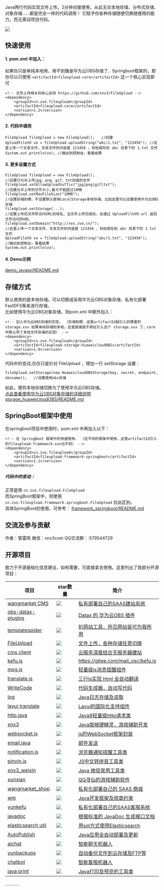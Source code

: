 Java两行代码实现文件上传。2分钟对接使用，从此无论本地存储、分布式存储、对象存储……都是完全一样的代码调用！  它赋予你各种存储随便切换随便用的能力，而无需动项目代码。  

![](http://res.zvo.cn/fileupload/framework.png?t=20230223)

## 快速使用
#### 1. pom.xml 中加入：

如果你只是单纯本地用，用不到像是华为云OBS存储了、Springboot框架的，那你可以只使用 ```` <artifactId>fileupload-core</artifactId> ```` 这一个核心实现即可

````
<!-- 文件上传相关的核心支持 https://github.com/xnx3/FileUpload -->
<dependency> 
	<groupId>cn.zvo.fileupload</groupId>
	<artifactId>fileupload-core</artifactId>
	<version>1.2</version>
</dependency>
````

#### 2. 代码中调用

````
FileUpload fileUpload = new FileUpload();	//创建
UploadFileVO vo = fileUpload.uploadString("abc/1.txt", "123456"); //这里上传一个文本文件，文本文件的内容是 123456 ，将他保存到 abc 目录下的 1.txt 文件
System.out.println(vo); //输出到控制台，看看结果
````

#### 3. 更多设置方式

````
FileUpload fileUpload = new FileUpload();
//设置只允许上传jpg、png、gif、txt后缀的文件
fileUpload.setAllowUploadSuffix("jpg|png|gif|txt");
//设置允许上传的文件大小,最大不能超过10MB
fileUpload.setMaxFileSize("10MB");
//设置存储到哪。不设置默认使用LocalStorage本地存储。比如这里可以设置使用华为云OBS存储 
fileUpload.setStorage(...);
//设置上传后文件所访问URL的域名，当文件上传完成后，会通过 UploadFileVO.url 返回文件访问的URL
fileUpload.setDomain("http://res.zvo.cn/");
//这里上传一个文本文件，文本文件的内容是 123456 ，将他保存到 abc 目录下的 1.txt 文件
UploadFileVO vo = fileUpload.uploadString("abc/1.txt", "123456");
//输出到控制台，看看结果
System.out.println(vo);
````

#### 4. Demo示例
[demo_javase/README.md](demo_javase/)

## 存储方式
默认使用的是本地存储。可以切换成采用华为云OBS对象存储、私有化部署FastDFS等来进行存储。  
比如使用华为云OBS对象存储，则pom.xml 中额外加入：

````
<!-- 加入华为云OBS存储的实现。 （存储到哪，这里artifactId就引入的哪里的 storage.xxx 如果单纯存储到本地，这里直接就不用在引入这个 storage.xxx 了，core中默认带了本地文件存储的实现） -->
<dependency> 
    <groupId>cn.zvo.fileupload</groupId>
    <artifactId>fileupload-storage-huaweicloudOBS</artifactId>
    <version>1.0</version>
</dependency>
````

代码中的变动,仅仅只是针对 FileUpload ，增加一行 setStorage 设置： 

````
fileUpload.setStorage(new HuaweicloudOBSStorage(key, secret, endpoint, obsname));	//设置使用obs存储
````

如此，便将本地存储切换为了使用华为云OBS存储。  
[点此查看使用华为云OBS对象存储的详细说明 storage_huaweicloudOBS/README.md](storage_huaweicloudOBS/)

## SpringBoot框架中使用
在springboot项目中使用时，pom.xml 中再加入以下：

````
<!-- 在 SpringBoot 框架中的快速使用。 （在不同的框架中使用，这里artifactId引入的fileupload-framework-xxx也不同） -->
<dependency> 
	<groupId>cn.zvo.fileupload</groupId>
	<artifactId>fileupload-framework-springboot</artifactId>
	<version>1.1</version>
</dependency> 
````

##### 代码中的变动：

正常是用 ```` cn.zvo.fileupload.FileUpload ````  
而SpringBoot框架中，则使用 ```` cn.zvo.fileupload.framework.springboot.FileUpload ```` 
仅此区别。  
具体SpringBoot的使用，可参考： [framework_springboot/README.md](framework_springboot/)

## 交流及参与贡献
作者：管雷鸣
微信：xnx3com
QQ交流群：:579544729


## 开源项目

致力于开源基础化信息建设，如有需要，可直接拿去使用。这里列出了我部分开源项目：

| 项目| star数量 | 简介 |  
| --- | --- | --- |
|[wangmarket CMS](https://gitee.com/mail_osc/wangmarket) | ![](https://gitee.com/mail_osc/wangmarket/badge/star.svg?theme=white) | [私有部署自己的SAAS建站系统](https://gitee.com/mail_osc/wangmarket)  |
|[obs-datax-plugins](https://gitee.com/HuaweiCloudDeveloper/obs-datax-plugins) | ![](https://gitee.com/HuaweiCloudDeveloper/obs-datax-plugins/badge/star.svg?theme=white) | [Datax 的 华为云OBS 插件](https://gitee.com/HuaweiCloudDeveloper/obs-datax-plugins) |
| [templatespider](https://gitee.com/mail_osc/templatespider) | ![](https://gitee.com/mail_osc/templatespider/badge/star.svg?theme=white) | [扒网站工具，所见网站皆可为我所用](https://gitee.com/mail_osc/templatespider) |
|[FileUpload](https://gitee.com/mail_osc/FileUpload)| ![](https://gitee.com/mail_osc/FileUpload/badge/star.svg?theme=white ) | [文件上传，各种存储任意切换](https://gitee.com/mail_osc/FileUpload) |
| [cms client](https://gitee.com/HuaweiCloudDeveloper/huaweicloud-obs-website-wangmarket-cms) | ![](https://gitee.com/HuaweiCloudDeveloper/huaweicloud-obs-website-wangmarket-cms/badge/star.svg?theme=white) | [云服务深度结合无服务器建站](https://gitee.com/HuaweiCloudDeveloper/huaweicloud-obs-website-wangmarket-cms)  |
| [kefu.js](https://gitee.com/mail_osc/kefu.js) | ![](https://gitee.com/mail_osc/kefu.js/badge/star.svg?theme=white ) | https://gitee.com/mail_osc/kefu.js | [在线聊天的前端框架](https://gitee.com/mail_osc/kefu.js)  | 
| [msg.js](https://gitee.com/mail_osc) | ![](https://gitee.com/mail_osc/msg/badge/star.svg?theme=white ) | [轻量级js消息提醒组件](https://gitee.com/mail_osc)  | 
| [translate.js](https://gitee.com/mail_osc/translate) | ![](https://gitee.com/mail_osc/translate/badge/star.svg?theme=white )  | [三行js实现 html 全自动翻译](https://gitee.com/mail_osc/translate)  | 
| [WriteCode](https://gitee.com/mail_osc/writecode) | ![](https://gitee.com/mail_osc/writecode/badge/star.svg?theme=white ) | [代码生成器，自动写代码](https://gitee.com/mail_osc/writecode)  | 
| [log](https://gitee.com/mail_osc/log) | ![](https://gitee.com/mail_osc/log/badge/star.svg?theme=white ) | [Java日志存储及读取](https://gitee.com/mail_osc/log) | 
| [layui translate](https://gitee.com/mail_osc/translate_layui) |  ![](https://gitee.com/mail_osc/translate_layui/badge/star.svg?theme=white ) | [Layui的国际化支持组件](https://gitee.com/mail_osc/translate_layui) |
| [http.java](https://gitee.com/mail_osc/http.java) |  ![](https://gitee.com/mail_osc/http.java/badge/star.svg?theme=white ) | [Java8轻量级http请求类](https://gitee.com/mail_osc/http.java) |
| [xnx3](https://gitee.com/mail_osc/xnx3) |  ![](https://gitee.com/mail_osc/xnx3/badge/star.svg?theme=white ) | [Java版按键精灵，游戏辅助开发](https://gitee.com/mail_osc/xnx3) |  
| [websocket.js](https://gitee.com/mail_osc/websocket.js)  | ![](https://gitee.com/mail_osc/websocket.js/badge/star.svg?theme=white ) | [js的WebSocket框架封装](https://gitee.com/mail_osc/websocket.js) |
| [email.java](https://gitee.com/mail_osc/email.java) | ![](https://gitee.com/mail_osc/email.java/badge/star.svg?theme=white ) | [邮件发送](https://gitee.com/mail_osc/email.java) | 
| [notification.js](https://gitee.com/mail_osc/notification.js) | ![](https://gitee.com/mail_osc/notification.js/badge/star.svg?theme=white ) | [浏览器通知提醒工具类](https://gitee.com/mail_osc/notification.js) | 
| [pinyin.js](https://gitee.com/mail_osc/pinyin.js) | ![](https://gitee.com/mail_osc/pinyin.js/badge/star.svg?theme=white ) | [JS中文转拼音工具类](https://gitee.com/mail_osc/pinyin.js) |
| [xnx3_weixin](https://gitee.com/mail_osc/xnx3_weixin) | ![](https://gitee.com/mail_osc/xnx3_weixin/badge/star.svg?theme=white ) | [Java 微信常用工具类](https://gitee.com/mail_osc/xnx3_weixin) |
| [xunxian](https://gitee.com/mail_osc/xunxian) | ![](https://gitee.com/mail_osc/xunxian/badge/star.svg?theme=white ) | [QQ寻仙的游戏辅助软件](https://gitee.com/mail_osc/xunxian) | 
| [wangmarket_shop](https://gitee.com/leimingyun/wangmarket_shop) | ![](https://gitee.com/leimingyun/wangmarket_shop/badge/star.svg?theme=white ) | [私有化部署自己的 SAAS 商城](https://gitee.com/leimingyun/wangmarket_shop) |
| [wm](https://gitee.com/leimingyun/wm) | ![](https://gitee.com/leimingyun/wm/badge/star.svg?theme=white ) | [Java开发框架及规章约束](https://gitee.com/leimingyun/wm) |
| [yunkefu](https://gitee.com/leimingyun/yunkefu) | ![](https://gitee.com/leimingyun/yunkefu/badge/star.svg?theme=white ) | [私有化部署自己的SAAS客服系统](https://gitee.com/leimingyun/yunkefu) |
| [javadoc](https://gitee.com/leimingyun/javadoc) | ![](https://gitee.com/leimingyun/javadoc/badge/star.svg?theme=white) | [根据标准的 JavaDoc 生成接口文档 ](https://gitee.com/leimingyun/javadoc) |
| [elasticsearch util](https://gitee.com/leimingyun/elasticsearch) | ![](https://gitee.com/leimingyun/elasticsearch/badge/star.svg?theme=white ) | [用sql方式使用Elasticsearch](https://gitee.com/leimingyun/elasticsearch) |
| [AutoPublish](https://gitee.com/leimingyun/sftp-ssh-autopublish) | ![](https://gitee.com/leimingyun/sftp-ssh-autopublish/badge/star.svg?theme=white ) | [Java应用全自动部署及更新](https://gitee.com/leimingyun/sftp-ssh-autopublish) |
| [aichat](https://gitee.com/leimingyun/aichat) | ![](https://gitee.com/leimingyun/aichat/badge/star.svg?theme=white ) | [智能聊天机器人](https://gitee.com/leimingyun/aichat) | 
| [yunbackups](https://gitee.com/leimingyun/yunbackups) | ![](https://gitee.com/leimingyun/yunbackups/badge/star.svg?theme=white ) | [自动备份文件到云存储及FTP等](https://gitee.com/leimingyun/yunbackups) |
| [chatbot](https://gitee.com/leimingyun/chatbot) | ![](https://gitee.com/leimingyun/chatbot/badge/star.svg?theme=white) | [智能客服机器人](https://gitee.com/leimingyun/chatbot) |
| [java print](https://gitee.com/leimingyun/printJframe) | ![](https://gitee.com/leimingyun/printJframe/badge/star.svg?theme=white ) | [Java打印及预览的工具类](https://gitee.com/leimingyun/printJframe) |
…………